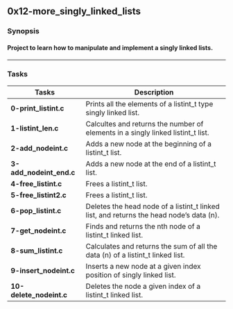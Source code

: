 ## 0x12-more_singly_linked_lists
### Synopsis
#### Project to learn how to manipulate and implement a singly linked lists.
---------------
### Tasks
| Tasks | Description|
| --------| ----------|
|**0-print_listint.c**| Prints all the elements of a listint_t type singly linked list.|
|**1-listint_len.c**| Calcultes and returns the number of elements in a singly linked listint_t list.|
|**2-add_nodeint.c**| Adds a new node at the beginning of a listint_t list.|
|**3-add_nodeint_end.c**| Adds a new node at the end of a listint_t list.|
|**4-free_listint.c**| Frees a listint_t list.|
|**5-free_listint2.c**| Frees a listint_t list.|
|**6-pop_listint.c**| Deletes the head node of a listint_t linked list, and returns the head node’s data (n).|
|**7-get_nodeint.c**| Finds and returns the nth node of a listint_t linked list.|
|**8-sum_listint.c**| Calculates and returns the sum of all the data (n) of a listint_t linked list.|
|**9-insert_nodeint.c**| Inserts a new node at a given index position of singly linked list.|
|**10-delete_nodeint.c**| Deletes the node a given index of a listint_t linked list.|
